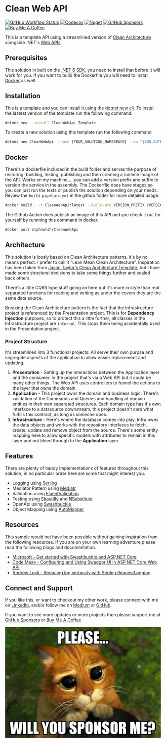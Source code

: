 # Clean Web API

[![GitHub Workflow Status](https://img.shields.io/github/actions/workflow/status/stphnwlsh/cleanwebapi/build-pipeline.yml?label=Build%20Pipeline%20&logo=github&style=for-the-badge)](https://github.com/stphnwlsh/CleanWebApi/actions/workflows/build-pipeline.yml)
[![Codecov](https://img.shields.io/codecov/c/github/stphnwlsh/CleanWebApi?label=Code%20Coverage&logo=codecov&logoColor=white&style=for-the-badge)](https://codecov.io/gh/stphnwlsh/CleanWebApi)
[![Nuget](https://img.shields.io/nuget/v/CleanWebApi.Template?label=nuget%20template&logo=nuget&logoColor=white&style=for-the-badge)](https://www.nuget.org/packages/CleanWebApi.Template/)
[![GitHub Sponsors](https://img.shields.io/static/v1?label=GitHub%20Sponsors&message=$1&logo=githubsponsors&logoColor=white&color=ea4aaa&style=for-the-badge)](https://github.com/sponsors/stphnwlsh/sponsorships?sponsor=stphnwlsh&tier_id=333950)
[![Buy Me A Coffee](https://img.shields.io/static/v1?label=Buy%20Me%20A%20Coffee&message=$1&logo=buymeacoffee&logoColor=white&color=ffdd00&style=for-the-badge)](https://www.buymeacoffee.com/stphnwlsh)

This is a template API using a streamlined version of [Clean Architecture](https://blog.cleancoder.com/uncle-bob/2012/08/13/the-clean-architecture.html) alongside .NET's [Web APIs](https://docs.microsoft.com/en-au/aspnet/core/web-api/?WT.mc_id=dotnet-35129-website&view=aspnetcore-6.0).

## Prerequisites

This solution in built on the [.NET 6 SDK](https://dotnet.microsoft.com/download/dotnet/6.0), you need to install that before it will work for you.  If you want to build the Dockerfile you will need to install  [Docker](https://www.docker.com/products/docker-desktop) as well.

## Installation

This is a template and you can install it using the [dotnet new cli](https://docs.microsoft.com/en-us/dotnet/core/tools/dotnet-new).  To install the lastest version of the template run the following command.

``` bash
dotnet new --install CleanWebApi.Template
```

To create a new solution using this template run the following command

``` bash
dotnet new CleanWebApi --name {YOUR_SOLUTION_NAMESPACE} --au "{YOU_AUTHORS_NAME}"
```

## Docker

There's a dockerfile included in the build folder and serves the purpose of restoring, building, testing, publishing and then creating a runtime image of the API.  Works on my machine.....you can add a version prefix and suffix to version the service in the assembly.  The Dockerfile does have stages so you can just run the tests or publish the solution depending on your needs.  Review the `build-pipeline.yml` in the github folder for more detailed usage.

``` bash
docker build . -t CleanWebApi:latest --build-arg VERSION_PREFIX {VERSION_NUMBER} -- build-arg VERSION_SUFFIX {PRERELEASE_NAME}
```

The Github Action does publish an image of this API and you check it out for yourself by runnning this command in docker.

``` bash
docker pull stphnwlsh/CleanWebApi
```

## Architecture

This solution is loosly based on Clean Architecture patterns, it's by no means perfect.  I prefer to call it "Lean Mean Clean Architecture".  Inspiration has been taken from [Jason Taylor's Clean Architecture Template](https://github.com/jasontaylordev/CleanArchitecture), but I have made some structural decisions to take some things further and scaled back others.

There's a little CQRS type stuff going on here but it's more in style than real separated functions for reading and writing as under the covers they are the same data source.

Breaking the Clean Architecture pattern is the fact that the Infrastructure project is referenced by the Presentation project.  This is for **Dependency Injection** purposes, so to protect this a little further, all classes in the Infrastructure project are `internal`.  This stops them being accidentally used in the Presentation project.

### Project Structure

It's streamlined into 3 functional projects.  All serve their own purpse and segregate aspects of the application to allow easier replacement and updating.

1. **Presentation** - Setting up the interactions between the Application layer and the consumer.  In the project that's via a Web API but it could be many other things.  The Web API uses controllers to funnel the actions to the layer that owns the domain.
1. **Application** - This project owns the domain and business logic.  There's validation of the Commands and Queries and handling of domain entities in their own separated structures.  Each domain type has it's own interface to a datasource downstream, this project doesn't care what fulfills this contract, as long as someone does.
1. **Infrastructure** - Here's where the database comes into play.  Infra owns the data objects and works with the repository interfaces to fetch, create, update and remove object from the source.  There's some entity mapping here to allow specific models with attributes to remain in this layer and not bleed through to the **Application** layer.

## Features

There are plenty of handy implementations of features throughout this solution, in no particular order here are some that might interest you.

- Logging using [Serilog](https://github.com/serilog/serilog)
- Mediator Pattern using [Mediatr](https://github.com/jbogard/MediatR)
- Validation using [FluentValidation](https://github.com/FluentValidation/FluentValidation)
- Testing using [Shouldly](https://github.com/shouldly/shouldly) and [NSubstitute](https://github.com/nsubstitute/NSubstitute)
- OpenApi using [Swashbuckle](https://github.com/domaindrivendev/Swashbuckle.AspNetCore)
- Object Mapping using [AutoMapper](https://github.com/AutoMapper/AutoMapper)

## Resources

This sample would not have been possible without gaining inspiration from the following resources.  If you are on your own learning adventure please read the following blogs and documentation.

- [Microsoft - Get started with Swashbuckle and ASP.NET Core](https://docs.microsoft.com/en-us/aspnet/core/tutorials/getting-started-with-swashbuckle?view=aspnetcore-6.0&tabs=visual-studio)
- [Code Maze - Configuring and Using Swagger UI in ASP.NET Core Web API](https://code-maze.com/swagger-ui-asp-net-core-web-api/)
- [Andrew Lock - Reducing log verbosity with Serilog RequestLogging](https://andrewlock.net/using-serilog-aspnetcore-in-asp-net-core-3-reducing-log-verbosity/)

## Connect and Support

If you like this, or want to checkout my other work, please connect with me on [LinkedIn](https://www.linkedin.com/in/stphnwlsh), and/or follow me on [Medium](https://stphnwlsh.medium.com) or [GitHub](https://github.com/stphnwlsh).

If you want to see more updates or more projects then please support me at [GitHub Sponsors](https://github.com/stphnwlsh) or [Buy Me A Coffee](https://www.buymeacoffee.com/stphnwlsh)

![Please Sponsor Me](docs/sponsor.jpg)

